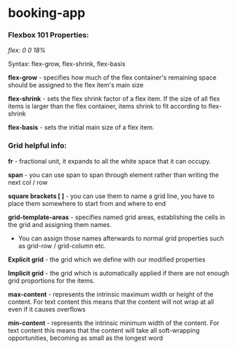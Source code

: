 # booking-app

### Flexbox 101 Properties:

_flex: 0 0 18%_

Syntax: flex-grow, flex-shrink, flex-basis

**flex-grow** - specifies how much of the flex container's remaining space should be
assigned to the flex item's main size

**flex-shrink** - sets the flex shrink factor of a flex item. If the size of all flex items is larger than the flex
container, items shrink to fit according to flex-shrink

**flex-basis** - sets the initial main size of a flex item.

### Grid helpful info:

**fr** - fractional unit, it expands to all the white space that it can occupy.

**span** - you can use span to span through element rather than writing the next col / row

**square brackets [ ]** - you can use them to name a grid line, you have to place them somewhere to start from and where
to end

**grid-template-areas** - specifies named grid areas, establishing the cells in the grid and assigning them names.

- You can assign those names afterwards to normal grid properties such as grid-row / grid-column etc.

**Explicit grid** - the grid which we define with our modified properties

**Implicit grid** - the grid which is automatically applied if there are not enough grid proportions for the items.

**max-content** - represents the intrinsic maximum width or height of the content. For text content this means that the
content will not wrap at all even if it causes overflows

**min-content** - represents the intrinsic minimum width of the content. For text content this means that the content
will take all soft-wrapping opportunities, becoming as small as the longest word

